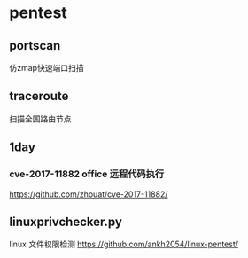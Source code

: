 # pentest

## portscan

仿zmap快速端口扫描

## traceroute

扫描全国路由节点

## 1day
### cve-2017-11882 office 远程代码执行
https://github.com/zhouat/cve-2017-11882/

## linuxprivchecker.py
linux 文件权限检测
https://github.com/ankh2054/linux-pentest/